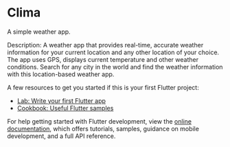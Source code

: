 # Clima

A simple weather app.

Description:
  A weather app that provides real-time, accurate weather information for your current location and any other location of your choice. The app uses GPS, displays current temperature and other weather conditions. Search for any city in the world and find the weather information with this location-based weather app.



A few resources to get you started if this is your first Flutter project:

- [Lab: Write your first Flutter app](https://docs.flutter.dev/get-started/codelab)
- [Cookbook: Useful Flutter samples](https://docs.flutter.dev/cookbook)

For help getting started with Flutter development, view the
[online documentation](https://docs.flutter.dev/), which offers tutorials,
samples, guidance on mobile development, and a full API reference.

